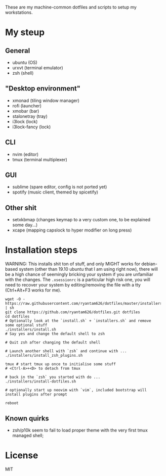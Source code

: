 These are my machine-common dotfiles and scripts to setup my workstations.

# My steup

## General

- ubuntu (OS)
- urxvt (terminal emulator)
- zsh (shell)

## "Desktop environment"

- xmonad (tiling window manager)
- rofi (launcher)
- xmobar (bar)
- stalonetray (tray)
- i3lock (lock)
- i3lock-fancy (lock)

## CLI

- nvim (editor)
- tmux (terminal multiplexer)

## GUI

- sublime (spare editor, config is not ported yet)
- spotify (music client, themed by spicetify)

## Other shit

- setxkbmap (changes keymap to a very custom one, to be explained some day...)
- xcape (mapping capslock to hyper modifier on long press)

# Installation steps

WARNING: This installs shit ton of stuff, and only MIGHT works for debian-based system (other than 19.10 ubuntu that I am using right now), there will be a high chance of seemingly bricking your system if you are unfamiliar with the changes. The `.xsessionrc` is a particular high risk one, you will need to recover your system by editing/removing the file with a tty (Ctrl+Alt+F3 works for me).

```
wget -O - https://raw.githubusercontent.com/ryantam626/dotfiles/master/installers/bootstrap.sh | sh
git clone https://github.com/ryantam626/dotfiles.git dotfiles
cd dotfiles
# Optionally look at the `install.sh` + `installers.sh` and remove some optional stuff
./installers/install.sh
# Say yes and change the default shell to zsh

# Quit zsh after changing the default shell

# Launch another shell with `zsh` and continue with ...
./installers/install_zsh_plugins.sh

tmux # start tmux up once to initialise some stuff
# <Ctrl-A>+<D> to detach from tmux

# back in the `zsh` you started with do ...
./installers/install-dotfiles.sh

# optionally start up neovim with `vim`, included bootstrap will install plugins after prompt

reboot
```

## Known quirks

- zsh/p10k seem to fail to load proper theme with the very first tmux managed shell;


# License

MIT
